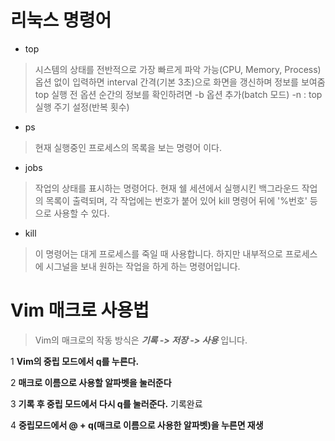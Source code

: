 # 리눅스 명령어
* top
 > 시스템의 상태를 전반적으로 가장 빠르게 파악 가능(CPU, Memory, Process)
 > 옵션 없이 입력하면 interval 간격(기본 3초)으로 화면을 갱신하며 정보를 보여줌
 > top 실행 전 옵션
순간의 정보를 확인하려면 -b 옵션 추가(batch 모드)
-n : top 실행 주기 설정(반복 횟수)


* ps
 > 현재 실행중인 프로세스의 목록을 보는 명령어 이다.


* jobs
 > 작업의 상태를 표시하는 명령어다. 현재 쉘 세션에서 실행시킨 백그라운드 작업의 목록이 출력되며,
 각 작업에는 번호가 붙어 있어 kill 명령어 뒤에 '%번호' 등으로 사용할 수 있다.

* kill
 > 이 명령어는 대게 프로세스를 죽일 때 사용합니다. 하지만 내부적으로 프로세스에 시그널을 보내 원하는 작업을 하게 하는 명령어입니다.


# Vim 매크로 사용법 
> Vim의 매크로의 작동 방식은 ***기록 -> 저장 -> 사용*** 입니다.

1 **Vim의 중립 모드에서 q를 누른다.** 

2 **매크로 이름으로 사용할 알파벳을 눌러준다**

3 **기록 후 중립 모드에서 다시 q를 눌러준다.** 기록완료

4 **중립모드에서 @ + q(매크로 이름으로 사용한 알파벳)을 누른면 재생**








